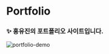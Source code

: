# Portfolio

### ✨ 홍유진의 포트폴리오 사이트입니다.
![portfolio-demo](https://user-images.githubusercontent.com/74370531/109523288-87907e00-7af2-11eb-8063-eff9f16fb77b.jpg)
